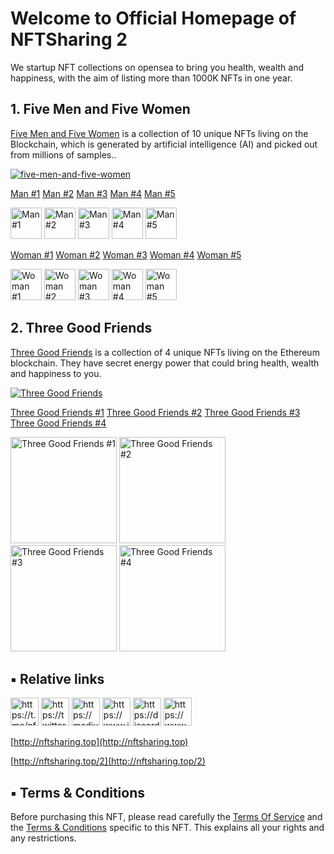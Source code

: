 
# Welcome to Official Homepage of NFTSharing 2
We startup NFT collections on opensea to bring you health, wealth and happiness, with the aim of listing more than 1000K NFTs in one year.
 
## 1. Five Men and Five Women
[Five Men and Five Women](https://opensea.io/collection/five-men-and-five-women) is a collection of 10 unique NFTs living on the Blockchain, which is generated by artificial intelligence (AI) and picked out from millions of samples..

[![five-men-and-five-women](https://i.seadn.io/gcs/files/f01e6fc614b2c76c02ed8b6e5973ed24.png?auto=format&w=2048)](https://opensea.io/collection/five-men-and-five-women)

[Man #1](https://opensea.io/assets/ethereum/0x495f947276749ce646f68ac8c248420045cb7b5e/75684477058948958895532384377069773609087076397756298439441439561161199593232)
[Man #2](https://opensea.io/assets/ethereum/0x495f947276749ce646f68ac8c248420045cb7b5e/75684477058948958895532384377069773609087076397756298439441439562260711221008)
[Man #3](https://opensea.io/assets/ethereum/0x495f947276749ce646f68ac8c248420045cb7b5e/75684477058948958895532384377069773609087076397756298439441439563360222848784)
[Man #4](https://opensea.io/assets/ethereum/0x495f947276749ce646f68ac8c248420045cb7b5e/75684477058948958895532384377069773609087076397756298439441439564459734476560)
[Man #5](https://opensea.io/assets/ethereum/0x495f947276749ce646f68ac8c248420045cb7b5e/75684477058948958895532384377069773609087076397756298439441439565559246104336)

[<img alt="Man #1" src="https://i.seadn.io/gcs/files/e5bb62515ea7b3ef99f216441ab7efdf.png" width="50px">](https://opensea.io/assets/ethereum/0x495f947276749ce646f68ac8c248420045cb7b5e/75684477058948958895532384377069773609087076397756298439441439561161199593232)
[<img alt="Man #2" src="https://i.seadn.io/gcs/files/41d5d3fbd4c524faaa0c11f681b9ac75.png" width="50px">](https://opensea.io/assets/ethereum/0x495f947276749ce646f68ac8c248420045cb7b5e/75684477058948958895532384377069773609087076397756298439441439562260711221008)
[<img alt="Man #3" src="https://i.seadn.io/gcs/files/b5e47f8a9859268f8a20aa398be77ce8.png" width="50px">](https://opensea.io/assets/ethereum/0x495f947276749ce646f68ac8c248420045cb7b5e/75684477058948958895532384377069773609087076397756298439441439563360222848784)
[<img alt="Man #4" src="https://i.seadn.io/gcs/files/d93d544ff2ed2143a1f447839c717fe3.png" width="50px">](https://opensea.io/assets/ethereum/0x495f947276749ce646f68ac8c248420045cb7b5e/75684477058948958895532384377069773609087076397756298439441439564459734476560)
[<img alt="Man #5" src="https://i.seadn.io/gcs/files/dbfb32259b9f34a609c32f975ccfbdf6.png" width="50px">](https://opensea.io/assets/ethereum/0x495f947276749ce646f68ac8c248420045cb7b5e/75684477058948958895532384377069773609087076397756298439441439565559246104336)

[Woman #1](https://opensea.io/assets/ethereum/0x495f947276749ce646f68ac8c248420045cb7b5e/75684477058948958895532384377069773609087076397756298439441439566658757732112)
[Woman #2](https://opensea.io/assets/ethereum/0x495f947276749ce646f68ac8c248420045cb7b5e/75684477058948958895532384377069773609087076397756298439441439567758269359888)
[Woman #3](https://opensea.io/assets/ethereum/0x495f947276749ce646f68ac8c248420045cb7b5e/75684477058948958895532384377069773609087076397756298439441439568857780987664)
[Woman #4](https://opensea.io/assets/ethereum/0x495f947276749ce646f68ac8c248420045cb7b5e/75684477058948958895532384377069773609087076397756298439441439569957292615440)
[Woman #5](https://opensea.io/assets/ethereum/0x495f947276749ce646f68ac8c248420045cb7b5e/75684477058948958895532384377069773609087076397756298439441439571056804243216)

[<img alt="Woman #1" src="https://i.seadn.io/gcs/files/1918154c54c0ad9598f902fde9f2473c.png" width="50px">](https://opensea.io/assets/ethereum/0x495f947276749ce646f68ac8c248420045cb7b5e/75684477058948958895532384377069773609087076397756298439441439566658757732112)
[<img alt="Woman #2" src="https://i.seadn.io/gcs/files/3678ecee5777f979ca7c59b7571b2aa7.png" width="50px">](https://opensea.io/assets/ethereum/0x495f947276749ce646f68ac8c248420045cb7b5e/75684477058948958895532384377069773609087076397756298439441439567758269359888)
[<img alt="Woman #3" src="https://i.seadn.io/gcs/files/866100072aced544aea706e53bea6709.png" width="50px">](https://opensea.io/assets/ethereum/0x495f947276749ce646f68ac8c248420045cb7b5e/75684477058948958895532384377069773609087076397756298439441439568857780987664)
[<img alt="Woman #4" src="https://i.seadn.io/gcs/files/10c40992ac1af4cf6edd78fa86ca7c29.png" width="50px">](https://opensea.io/assets/ethereum/0x495f947276749ce646f68ac8c248420045cb7b5e/75684477058948958895532384377069773609087076397756298439441439569957292615440)
[<img alt="Woman #5" src="https://i.seadn.io/gcs/files/5bbb198549b1e7ea7d55c96dbe6089c7.png" width="50px">](https://opensea.io/assets/ethereum/0x495f947276749ce646f68ac8c248420045cb7b5e/75684477058948958895532384377069773609087076397756298439441439571056804243216)

## 2. Three Good Friends
[Three Good Friends](https://opensea.io/collection/three-good-friends) is a collection of 4 unique NFTs living on the Ethereum blockchain. They have secret energy power that could bring health, wealth and happiness to you.

[![Three Good Friends](https://i.seadn.io/gcs/files/51671759ab74dd1253da04d95f203fee.png?auto=format&w=2048)](https://opensea.io/collection/three-good-friends)

[Three Good Friends #1](https://opensea.io/assets/ethereum/0x495f947276749ce646f68ac8c248420045cb7b5e/75684477058948958895532384377069773609087076397756298439441439576554362382096)
[Three Good Friends #2](https://opensea.io/assets/ethereum/0x495f947276749ce646f68ac8c248420045cb7b5e/75684477058948958895532384377069773609087076397756298439441439577653874009872)
[Three Good Friends #3](https://opensea.io/assets/ethereum/0x495f947276749ce646f68ac8c248420045cb7b5e/75684477058948958895532384377069773609087076397756298439441439578753385637648)
[Three Good Friends #4](https://opensea.io/assets/ethereum/0x495f947276749ce646f68ac8c248420045cb7b5e/75684477058948958895532384377069773609087076397756298439441439579852897265424)

[<img alt="Three Good Friends #1" src="https://i.seadn.io/gcs/files/dbb1b53a1ab5c515fa571507fcc0b44a.png" width="170px">](https://opensea.io/assets/ethereum/0x495f947276749ce646f68ac8c248420045cb7b5e/75684477058948958895532384377069773609087076397756298439441439576554362382096)
[<img alt="Three Good Friends #2" src="https://i.seadn.io/gcs/files/8a6adf47ba851337c497b97405e6dfe1.png" width="170px">](https://opensea.io/assets/ethereum/0x495f947276749ce646f68ac8c248420045cb7b5e/75684477058948958895532384377069773609087076397756298439441439577653874009872)
[<img alt="Three Good Friends #3" src="https://i.seadn.io/gcs/files/92e7860ec4ad3e6b107af32362c0e10b.png" width="170px">](https://opensea.io/assets/ethereum/0x495f947276749ce646f68ac8c248420045cb7b5e/75684477058948958895532384377069773609087076397756298439441439578753385637648)
[<img alt="Three Good Friends #4" src="https://i.seadn.io/gcs/files/b5cd67fe95bf178342cdd6901a8ccd86.png" width="170px">](https://opensea.io/assets/ethereum/0x495f947276749ce646f68ac8c248420045cb7b5e/75684477058948958895532384377069773609087076397756298439441439579852897265424)

## ▪ Relative links

[<img title="https://t.me/nftsharingTop" src="https://nftsharing.github.io/icon/TG.png" width="45px">](https://t.me/nftsharingTop)
[<img title="https://twitter.com/nftsharingTop" src="https://nftsharing.github.io/icon/TW.png" width="45px">](https://twitter.com/nftsharingTop)
[<img title="https://medium.com/@official_wwfem" src="https://nftsharing.github.io/icon/M.png" width="45px">](https://medium.com/@official_wwfem)
[<img title="https://www.instagram.com/nftsharingTop" src="https://nftsharing.github.io/icon/IG.png" width="45px">](https://www.instagram.com/nftsharingTop)
[<img title="https://discord.com/invite/z5VfEZbnSJ" src="https://nftsharing.github.io/icon/Discord.png" width="45px">](https://discord.com/invite/z5VfEZbnSJ)
[<img title="https://www.youtube.com/@nftsharingTop" src="https://nftsharing.github.io/icon/YTB.png" width="45px">](https://www.youtube.com/@nftsharingTop)

[http://nftsharing.top](http://nftsharing.top)

[http://nftsharing.top/2](http://nftsharing.top/2)

## ▪ Terms & Conditions
Before purchasing this NFT, please read carefully the [Terms Of Service](http://nftsharing.top/terms/) and the [Terms & Conditions](http://nftsharing.top/nft-owner-agreement/) specific to this NFT. This explains all your rights and any restrictions.
